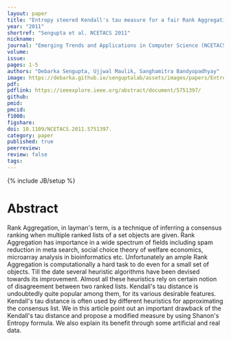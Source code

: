 ```yaml
---
layout: paper
title: "Entropy steered Kendall's tau measure for a fair Rank Aggregation"
year: "2011"
shortref: "Sengupta et al. NCETACS 2011"
nickname:
journal: "Emerging Trends and Applications in Computer Science (NCETACS), 2011 2nd National Conference"
volume:
issue:
pages: 1-5
authors: "Debarka Sengupta, Ujjwal Maulik, Sanghamitra Bandyopadhyay"
image: https://debarka.github.io/senguptalab/assets/images/papers/Entropy.png
pdf:
pdflink: https://ieeexplore.ieee.org/abstract/document/5751397/
github:
pmid:
pmcid:
f1000:
figshare:
doi: 10.1109/NCETACS.2011.5751397.
category: paper
published: true
peerreview:
review: false
tags:
---
```

{% include JB/setup %}


# Abstract

Rank Aggregation, in layman's term, is a technique of inferring a consensus ranking when multiple ranked lists of a set objects are given. Rank Aggregation has importance in a wide spectrum of fields including spam reduction in meta search, social choice theory of welfare economics, microarray analysis in bioinformatics etc. Unfortunately an ample Rank Aggregation is computationally a hard task to do even for a small set of objects. Till the date several heuristic algorithms have been devised towards its improvement. Almost all these heuristics rely on certain notion of disagreement between two ranked lists. Kendall's tau distance is undoubtedly quite popular among them, for its various desirable features. Kendall's tau distance is often used by different heuristics for approximating the consensus list. We in this article point out an important drawback of the Kendall's tau distance and propose a modified measure by using Shanon's Entropy formula. We also explain its benefit through some artificial and real data.
